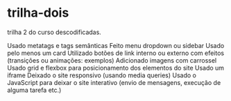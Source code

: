 # trilha-dois
trilha 2 do curso descodificadas.


Usado metatags e tags semânticas
Feito menu dropdown ou sidebar
Usado pelo menos um card
Utilizado botões de link interno ou externo com efeitos (transições ou animações: exemplos)
Adicionado imagens com carrossel
Usado grid e flexbox para posicionamento dos elementos do site
Usado um iframe
Deixado o site responsivo (usando media queries)
Usado o JavaScript para deixar o site interativo (envio de mensagens, execução de alguma tarefa etc.)
